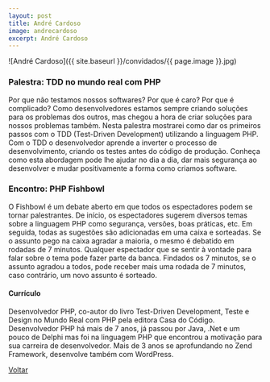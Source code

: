 ```yaml
---
layout: post
title: André Cardoso
image: andrecardoso
excerpt: André Cardoso
---
```

![André Cardoso]({{ site.baseurl }}/convidados/{{ page.image }}.jpg)

### Palestra: TDD no mundo real com PHP

Por que não testamos nossos softwares? Por que é caro? Por que é complicado? Como desenvolvedores estamos sempre criando soluções para os problemas dos outros, mas chegou a hora de criar soluções para nossos problemas também. Nesta palestra mostrarei como dar os primeiros passos com o TDD (Test-Driven Development) utilizando a linguagem PHP. Com o TDD o desenvolvedor aprende a inverter o processo de desenvolvimento, criando os testes antes do código de produção. Conheça como esta abordagem pode lhe ajudar no dia a dia, dar mais segurança ao desenvolver e mudar positivamente a forma como criamos software.

### Encontro: PHP Fishbowl

O Fishbowl é um debate aberto em que todos os espectadores podem se tornar palestrantes. De início, os espectadores sugerem diversos temas sobre a linguagem PHP como segurança, versões, boas práticas, etc. Em seguida, todas as sugestões são adicionadas em uma caixa e sorteadas. Se o assunto pego na caixa agradar a maioria, o mesmo é debatido em rodadas de 7 minutos. Qualquer espectador que se sentir à vontade para falar sobre o tema pode fazer parte da banca. Findados os 7 minutos, se o assunto agradou a todos, pode receber mais uma rodada de 7 minutos, caso contrário, um novo assunto é sorteado.

#### Currículo

Desenvolvedor PHP, co-autor do livro Test-Driven Development, Teste e Design no Mundo Real com PHP pela editora Casa do Código.
Desenvolvedor PHP há mais de 7 anos, já passou por Java, .Net e um pouco de Delphi mas foi na linguagem PHP que encontrou a motivação para sua carreira de desenvolvedor. Mais de 3 anos se aprofundando no Zend Framework, desenvolve também com WordPress.

<a href="{{ site.baseurl }}/index.html">Voltar</a>
